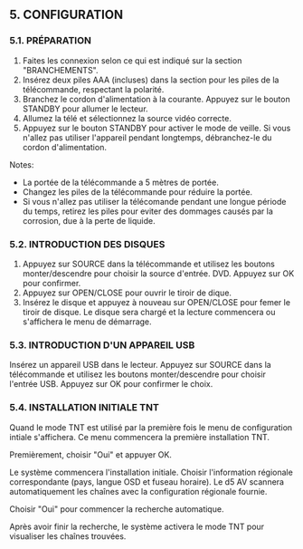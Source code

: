 
## 5. CONFIGURATION

### 5.1. PRÉPARATION

1. Faites les connexion selon ce qui est indiqué sur la section "BRANCHEMENTS".
2. Insérez deux piles AAA (incluses) dans la section pour les piles de la télécommande, respectant la polarité.
3. Branchez le cordon d'alimentation à la courante.  Appuyez sur le bouton STANDBY pour allumer le lecteur.
4. Allumez la télé et sélectionnez la source vidéo correcte.
5. Appuyez sur le bouton STANDBY pour activer le mode de veille. Si vous n'allez pas utiliser l'appareil pendant longtemps, débranchez-le du cordon d'alimentation. 

Notes:
* La portée de la télécommande a 5 mètres de portée.
* Changez les piles de la télécommande pour réduire la portée.
* Si vous n'allez pas utiliser la télécomande pendant une longue période du temps, retirez les piles pour eviter des dommages causés par la corrosion, due à la perte de liquide.

### 5.2. INTRODUCTION DES DISQUES

1. Appuyez sur SOURCE dans la télécommande et utilisez les boutons monter/descendre pour choisir la source d'entrée. DVD. Appuyez sur OK pour confirmer.
2. Appuyez sur OPEN/CLOSE pour ouvrir le tiroir de dique.
3. Insérez le disque et appuyez à nouveau sur OPEN/CLOSE pour femer le tiroir de disque. Le disque sera chargé et la lecture commencera ou s'affichera le menu de démarrage.

### 5.3. INTRODUCTION D'UN APPAREIL USB

Insérez un appareil USB dans le lecteur. Appuyez sur SOURCE dans la télécommande et utilisez les boutons monter/descendre pour choisir l'entrée USB. Appuyez sur OK pour confirmer le choix.

### 5.4. INSTALLATION INITIALE TNT

Quand le mode TNT est utilisé par la première fois le menu de configuration intiale s'affichera. Ce menu commencera la première installation TNT.

Premièrement, choisir "Oui" et appuyer OK.

Le système commencera l'installation initiale.
Choisir l'information régionale correspondante (pays, langue OSD et fuseau horaire). Le d5 AV scannera automatiquement les chaînes avec la configuration régionale fournie.

Choisir "Oui" pour commencer la recherche automatique.

Après avoir finir la recherche, le système activera le mode TNT pour visualiser les chaînes trouvées. 
